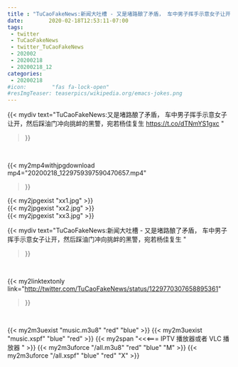 ```yaml
---
title : "TuCaoFakeNews:新闻大吐槽 - 又是堵路酿了矛盾， 车中男子挥手示意女子让开，然后踩油门冲向挑衅的黑警，宛若杨佳复生 "
date:        2020-02-18T12:53:11-07:00
tags:
 - twitter
 - TuCaoFakeNews
 - twitter_TuCaoFakeNews
 - 202002
 - 20200218
 - 20200218_12
categories:
 - 20200218
#icon:        "fas fa-lock-open"
#resImgTeaser: teaserpics/wikipedia.org/emacs-jokes.png
---
```


{{< mydiv text="TuCaoFakeNews:又是堵路酿了矛盾， 车中男子挥手示意女子让开，然后踩油门冲向挑衅的黑警，宛若杨佳复生  https://t.co/dTNmYS1gxc "
>}}
<br>


{{< my2mp4withjpgdownload mp4="20200218_1229759397590470657.mp4"
>}}

{{< my2jpgexist "xx1.jpg" >}}<br>
{{< my2jpgexist "xx2.jpg" >}}<br>
{{< my2jpgexist "xx3.jpg" >}}<br>



{{< mydiv text="TuCaoFakeNews:新闻大吐槽 - 又是堵路酿了矛盾， 车中男子挥手示意女子让开，然后踩油门冲向挑衅的黑警，宛若杨佳复生 "
>}}
<br>

{{< my2linktextonly link="http://twitter.com/TuCaoFakeNews/status/1229770307658895361"
>}}


<br>

{{< my2m3uexist "music.m3u8" "red"  "blue" >}} {{< my2m3uexist "music.xspf" "blue" "red"  >}} {{< my2span "<<<=== IPTV 播放器或者 VLC 播放器 " >}} {{< my2m3uforce "/all.m3u8" "red"  "blue" "M" >}} {{< my2m3uforce "/all.xspf" "blue" "red"  "X" >}} 

